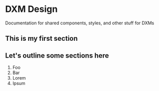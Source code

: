 # DXM Design
Documentation for shared components, styles, and other stuff for DXMs

## This is my first section

Let's outline some sections here
--

1. Foo
2. Bar
3. Lorem
4. Ipsum
